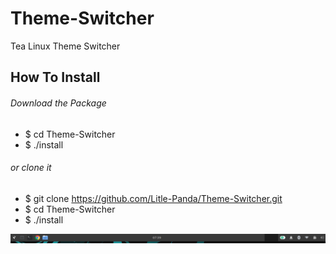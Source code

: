 # Theme-Switcher
Tea Linux Theme Switcher 

## How To Install

###### Download the Package 
* $ cd Theme-Switcher </br>
* $ ./install

######  or clone it
* $ git clone https://github.com/Litle-Panda/Theme-Switcher.git </br>
* $ cd Theme-Switcher </br>
* $ ./install

![ View Result ](https://github.com/Litle-Panda/Theme-Switcher/blob/main/image/ss.png)
